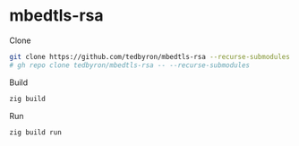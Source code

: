 # mbedtls-rsa

Clone

```sh
git clone https://github.com/tedbyron/mbedtls-rsa --recurse-submodules
# gh repo clone tedbyron/mbedtls-rsa -- --recurse-submodules
```

Build

```sh
zig build
```

Run

```sh
zig build run
```
